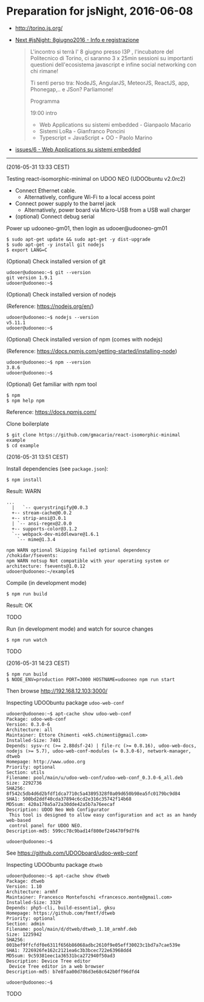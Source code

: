 # Preparation for jsNight, 2016-06-08

* http://torino.js.org/

* [Next #jsNight: 8giugno2016 - Info e registrazione](https://www.eventbrite.it/e/biglietti-torinojs-jsnight-8giu2016-incontro-su-javascript-e-tecnologie-web-open-source-25083305843)

  > L'incontro si terrà l' 8 giugno presso I3P , l'incubatore del Politecnico di Torino, ci saranno 3 x 25min sessioni su importanti questioni dell'ecosistema javascript e infine social networking con chi rimane!
  >
  > Ti senti perso tra: NodeJS, AngularJS, MeteorJS, ReactJS, app, Phonegap,.. e JSon? Parliamone! 
  >
  > Programma
  >
  > 19:00 intro
  >
  > - Web Applications su sistemi embedded - Gianpaolo Macario
  > - Sistemi LoRa - Gianfranco Poncini
  > - Typescript = JavaScript + OO - Paolo Marino
  
* [issues/6 - Web Applications su sistemi embedded](https://github.com/TorinoJS/torinojs.github.io/issues/6)

----------------------------------

(2016-05-31 13:33 CEST)

Testing react-isomorphic-minimal on UDOO NEO (UDOObuntu v2.0rc2)

* Connect Ethernet cable.
  - Alternatively, configure Wi-Fi to a local access point
* Connect power supply to the barrel jack
  - Alternatively, power board via Micro-USB from a USB wall charger
* (optional) Connect debug serial

Power up udooneo-gm01, then login as udooer@udooneo-gm01

```
$ sudo apt-get update && sudo apt-get -y dist-upgrade
$ sudo apt-get -y install git nodejs
$ export LANG=C
```

(Optional) Check installed version of git

```
udooer@udooneo:~$ git --version
git version 1.9.1
udooer@udooneo:~$
```

(Optional) Check installed version of nodejs

(Reference: <https://nodejs.org/en/>)

```
udooer@udooneo:~$ nodejs --version
v5.11.1
udooer@udooneo:~$
```

(Optional) Check installed version of npm (comes with nodejs)

(Reference: <https://docs.npmjs.com/getting-started/installing-node>)

```
udooer@udooneo:~$ npm --version
3.8.6
udooer@udooneo:~$
```

(Optional) Get familiar with npm tool

```
$ npm
$ npm help npm
```

Reference: <https://docs.npmjs.com/>

Clone boilerplate

```
$ git clone https://github.com/gmacario/react-isomorphic-minimal example
$ cd example
```

(2016-05-31 13:51 CEST)

Install dependencies (see `package.json`):

```
$ npm install
```

Result: WARN

```
...
  |   `-- querystringify@0.0.3
  +-- stream-cache@0.0.2
  +-- strip-ansi@3.0.1
  | `-- ansi-regex@2.0.0
  +-- supports-color@3.1.2
  `-- webpack-dev-middleware@1.6.1
    `-- mime@1.3.4

npm WARN optional Skipping failed optional dependency /chokidar/fsevents:
npm WARN notsup Not compatible with your operating system or architecture: fsevents@1.0.12
udooer@udooneo:~/example$
```

Compile (in development mode)

```
$ npm run build
```

Result: OK



TODO

Run (in development mode) and watch for source changes

```
$ npm run watch
```

TODO

(2016-05-31 14:23 CEST)


```
$ npm run build
$ NODE_ENV=production PORT=3000 HOSTNAME=udooneo npm run start
```

Then browse <http://192.168.12.103:3000/>



Inspecting UDOObuntu package `udoo-web-conf`

```
udooer@udooneo:~$ apt-cache show udoo-web-conf
Package: udoo-web-conf
Version: 0.3.0-6
Architecture: all
Maintainer: Ettore Chimenti <ek5.chimenti@gmail.com>
Installed-Size: 7401
Depends: sysv-rc (>= 2.88dsf-24) | file-rc (>= 0.8.16), udoo-web-docs, nodejs (>= 5.7), udoo-web-conf-modules (= 0.3.0-6), network-manager, dtweb
Homepage: http://www.udoo.org
Priority: optional
Section: utils
Filename: pool/main/u/udoo-web-conf/udoo-web-conf_0.3.0-6_all.deb
Size: 2292736
SHA256: 8f542c5db4d6d2bfdf1dca7710c5a43895328f0a09d650b98ea5fc0179bc9d84
SHA1: 500bd2ddf40cda37894c6cd2e316c35742f14b68
MD5sum: 420a170a5a72a30dde42a5b7a76eecaf
Description: UDOO Neo Web Configurator
 This tool is designed to allow easy configuration and act as an handy web-based
 control panel for UDOO NEO.
Description-md5: 599cc78c9bad14f800ef246470f9d7f6

udooer@udooneo:~$
```

See https://github.com/UDOOboard/udoo-web-conf

Inspecting UDOObuntu package `dtweb`

```
udooer@udooneo:~$ apt-cache show dtweb
Package: dtweb
Version: 1.10
Architecture: armhf
Maintainer: Francesco Montefoschi <francesco.monte@gmail.com>
Installed-Size: 3329
Depends: php5-cli, build-essential, gksu
Homepage: https://github.com/fmntf/dtweb
Priority: optional
Section: admin
Filename: pool/main/d/dtweb/dtweb_1.10_armhf.deb
Size: 1225942
SHA256: 001bef9ffcfdf0e6311f656b86068adbc2610f9e05eff30023c1bd7a7cae539e
SHA1: 7226926fe162c2121ea6c3b3bcec722e63968dd4
MD5sum: 9c59381eec1a36531bca272940f50ad3
Description: Device Tree editor
 Device Tree editor in a web browser
Description-md5: b7e8faa00d786d3e68c642b0ff96dfd4

udooer@udooneo:~$
```

TODO

<!-- EOF -->
